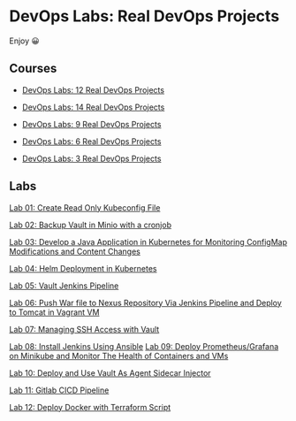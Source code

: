 # DevOps Labs: Real DevOps Projects

Enjoy 😀

## Courses

- [DevOps Labs: 12 Real DevOps Projects](WIP)

- [DevOps Labs: 14 Real DevOps Projects](https://www.udemy.com/course/devops-labs-14-real-devops-projects/)

- [DevOps Labs: 9 Real DevOps Projects](https://www.udemy.com/course/devops-labs-9-real-devops-projects/)

- [DevOps Labs: 6 Real DevOps Projects](https://www.udemy.com/course/devops-labs-6-real-devops-projects/)

- [DevOps Labs: 3 Real DevOps Projects](https://www.udemy.com/course/devops-labs-9-real-devops-projects-free-version/)

## Labs

<!--
```text
Lab 001: ELK Monitoring

Lab 002: Jenkins CICD Pipeline

Lab 003: Gitlab CICD Pipeline

Lab 004: Deploy Docker with Terraform Script

Lab 005: Vault Jenkins Pipeline

Lab 006: Push War file to Nexus Repository Via Jenkins Pipeline and Deploy to Tomcat in Vagrant VM

Lab 007: Managing SSH Access with Vault

Lab 008: Install Jenkins Using Ansible

Lab 009: Helm Deployment in Kubernetes

Lab 010: Deploy Prometheus/Grafana on Minikube and Monitor The Health of Containers and VMs

Lab 011: Create Read Only Kubeconfig File

Lab 012: Backup Vault in Minio with a cronjob

Lab 013: Develop a Java Application in Kubernetes for Monitoring ConfigMap Modifications and Content Changes

Lab 014: Deploy and Use Vault As Agent Sidecar Injector
```
-->

[Lab 01: Create Read Only Kubeconfig File](01-KindKubeconfigReadOnlyConfiguration/README.md)

[Lab 02: Backup Vault in Minio with a cronjob](02-CronjobVaultBackupHelmMinikube/README.md)

[Lab 03: Develop a Java Application in Kubernetes for Monitoring ConfigMap Modifications and Content Changes](03-JavaMonitoryConfigmapMinikube/README.md)

[Lab 04: Helm Deployment in Kubernetes](04-MinikubeHelmDeployment)

[Lab 05: Vault Jenkins Pipeline](05-VaultJenkinsCICD/README.md)

[Lab 06: Push War file to Nexus Repository Via Jenkins Pipeline and Deploy to Tomcat in Vagrant VM](06-NexusJenkinsVagrantCICD/README.md)

[Lab 07: Managing SSH Access with Vault](07-VaultFreeIPAVagrantIAM)

[Lab 08: Install Jenkins Using Ansible](008-AnsibleVagrantJenkinsDeployment)
[Lab 09: Deploy Prometheus/Grafana on Minikube and Monitor The Health of Containers and VMs](09-MinikubeGrafanaPrometheusMultipassMonitoring/README.md)

[Lab 10: Deploy and Use Vault As Agent Sidecar Injector](10-VaultInjectorMinikube/README.md)

[Lab 11: Gitlab CICD Pipeline](11-GitlabCICD/README.md)

[Lab 12: Deploy Docker with Terraform Script](12-TerraformDockerDeployment/README.md)

<!--
## More labs (WIP)

```dos
...
```
-->

<!--
```text
Lab 001: ELK Monitoring

Lab 002: Jenkins CICD Pipeline

Lab 003: Gitlab CICD Pipeline

Lab 004: Deploy Docker with Terraform Script

Lab 005: Vault Jenkins Pipeline

Lab 006: Push War file to Nexus Repository Via Jenkins Pipeline and Deploy to Tomcat in Vagrant VM

Lab 007: Managing SSH Access with Vault

Lab 008: Install Jenkins Using Ansible

Lab 009: Helm Deployment in Kubernetes

Lab 010: Deploy Prometheus/Grafana on Minikube and Monitor The Health of Containers and VMs

Lab 011: Create Read Only Kubeconfig File

Lab 012: Backup Vault in Minio with a cronjob

Lab 013: Develop a Java Application in Kubernetes for Monitoring ConfigMap Modifications and Content Changes

Lab 014: Deploy and Use Vault As Agent Sidecar Injector
```
-->
